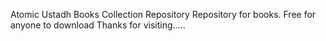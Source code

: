 Atomic Ustadh Books Collection Repository
Repository for books. Free for anyone to download
Thanks for visiting.....
